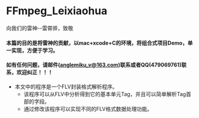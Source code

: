 # FFmpeg_Leixiaohua
向我们的雷神--雷霄骅，致敬


#### 本篇的目的是将雷神的贡献，以mac+xcode+C的环境，将组合式项目Demo，单一实现，方便于学习。
#### 如有任何问题，请邮件(anglemiku_v@163.com)联系或者QQ(479069761)联系，欢迎纠正！！！


* 本文中的程序是一个FLV封装格式解析程序。
    * 该程序可以从FLV中分析得到它的基本单元Tag，并且可以简单解析Tag首部的字段。
    * 通过修改该程序可以实现不同的FLV格式数据处理功能。
